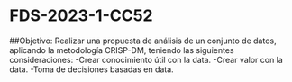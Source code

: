 # FDS-2023-1-CC52
##Objetivo:
Realizar una propuesta de análisis de un conjunto de datos, aplicando la metodología CRISP-DM, teniendo las siguientes consideraciones:
-Crear conocimiento útil con la data.
-Crear valor con la data.
-Toma de decisiones basadas en data.
